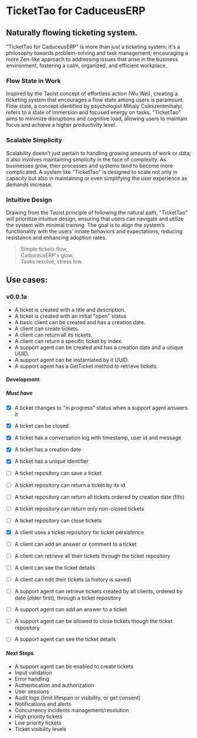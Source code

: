 # TicketTao for CaduceusERP
## Naturally flowing ticketing system.
"TicketTao for CaduceusERP" is more than just a ticketing system; it's a philosophy towards problem-solving and task 
management, encouraging a more Zen-like approach to addressing issues that arise in the business environment, fostering 
a calm, organized, and efficient workplace.

### Flow State in Work
Inspired by the Taoist concept of effortless action (Wu Wei), creating a ticketing system that encourages a flow state 
among users is paramount. Flow state, a concept identified by psychologist Mihaly Csikszentmihalyi, refers to a state of 
immersion and focused energy on tasks. "TicketTao" aims to minimize disruptions and cognitive load, allowing users 
to maintain focus and achieve a higher productivity level.

### Scalable Simplicity
Scalability doesn’t just pertain to handling growing amounts of work or data; it also involves maintaining simplicity 
in the face of complexity. As businesses grow, their processes and systems tend to become more complicated. A system 
like "TicketTao" is designed to scale not only in capacity but also in maintaining or even simplifying the user 
experience as demands increase.

### Intuitive Design
Drawing from the Taoist principle of following the natural path, "TicketTao" will prioritize intuitive design, ensuring 
that users can navigate and utilize the system with minimal training. The goal is to align the system’s functionality 
with the users’ innate behaviors and expectations, reducing resistance and enhancing adoption rates.

> Simple tickets flow,  
> CaduceusERP's glow,  
> Tasks resolve, stress low.  

## Use cases:
### v0.0.1a
- A ticket is created with a title and description.
- A ticket is created with an initial "open" status
- A basic client can be created and has a creation date.
- A client can create tickets.
- A client can return all its tickets.
- A client can return a specific ticket by index.
- A support agent can be created and has a creation date and a unique UUID.
- A support agent can be instantiated by it UUID.
- A support agent has a GetTicket method to retrieve tickets.

#### Development
##### Must have
- [x] A ticket changes to "in progress" status when a support agent answers it
- [x] A ticket can be closed
- [x] A ticket has a conversation log with timestamp, user id and message
- [x] A ticket has a creation date
- [x] A ticket has a unique identifier
- [ ] A ticket repository can save a ticket
- [ ] A ticket repository can return a ticket by its id
- [ ] A ticket repository can return all tickets ordered by creation date (fifo)
- [ ] A ticket repository can return only non-closed tickets
- [ ] A ticket repository can close tickets
- [x] A client uses a ticket repository for ticket persistence
- [ ] A client can add an answer or comment to a ticket
- [ ] A client can retrieve all their tickets through the ticket repository
- [ ] A client can see the ticket details
- [ ] A client can edit their tickets (a history is saved)
- [ ] A support agent can retrieve tickets created by all clients, ordered by date (older first), through a ticket repository
- [ ] A support agent can add an answer to a ticket
- [ ] A support agent can be allowed to close tickets though the ticket repository
- [ ] A support agent can see the ticket details


#### Next Steps 
- A support agent can be enabled to create tickets
- Input validation
- Error handling
- Authentication and authorization
- User sessions
- Audit logs (limit lifespan or visibility, or get consent)
- Notifications and alerts
- Concurrency incidents management/resolution
- High priority tickets
- Low priority tickets
- Ticket visibility levels
 